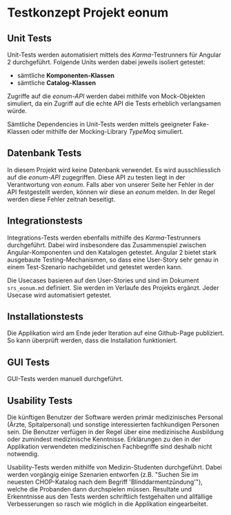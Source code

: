 # Testkonzept Projekt eonum

## Unit Tests

Unit-Tests werden automatisiert mittels des *Karma*-Testrunners für Angular 2 durchgeführt. Folgende Units werden dabei jeweils isoliert getestet:

- sämtliche **Komponenten-Klassen**
- sämtliche **Catalog-Klassen**

Zugriffe auf die *eonum-API* werden dabei mithilfe von Mock-Objekten simuliert, da ein Zugriff auf die echte API die Tests erheblich verlangsamen würde.

Sämtliche Dependencies in Unit-Tests werden mittels geeigneter Fake-Klassen oder mithilfe der Mocking-Library *TypeMoq* simuliert.

## Datenbank Tests

In diesem Projekt wird keine Datenbank verwendet. Es wird ausschliesslich auf die *eonum-API* zugegriffen. Diese API zu testen liegt in der Verantwortung von *eonum*. Falls aber von unserer Seite her Fehler in der API festgestellt werden, können wir diese an *eonum* melden. In der Regel werden diese Fehler zeitnah beseitigt.

## Integrationstests

Integrations-Tests werden ebenfalls mithilfe des *Karma*-Testrunners durchgeführt. Dabei wird insbesondere das Zusammenspiel zwischen Angular-Komponenten und den Katalogen getestet. Angular 2 bietet stark ausgebaute Testing-Mechanismen, so dass eine User-Story sehr genau in einem Test-Szenario nachgebildet und getestet werden kann.

Die Usecases basieren auf den User-Stories und sind im Dokument `srs_eonum.md` definiert. Sie werden im Verlaufe des Projekts ergänzt. Jeder Usecase wird automatisiert getestet.

## Installationstests

Die Applikation wird am Ende jeder Iteration auf eine Github-Page publiziert. So kann überprüft werden, dass die Installation funktioniert.

## GUI Tests

GUI-Tests werden manuell durchgeführt.

## Usability Tests

Die künftigen Benutzer der Software werden primär medizinisches Personal (Ärzte, Spitalpersonal) und sonstige interessierten fachkundigen Personen sein. Die Benutzer verfügen in der Regel über eine medizinische Ausbildung oder zumindest medizinische Kenntnisse. Erklärungen zu den in der Applikation verwendeten medizinischen Fachbegriffe sind deshalb nicht notwendig.

Usability-Tests werden mithilfe von Medizin-Studenten durchgeführt. Dabei werden vorgängig einige Szenarien entworfen (z.B. "Suchen Sie im neuesten CHOP-Katalog nach dem Begriff 'Blinddarmentzündung'"), welche die Probanden dann durchspielen müssen. Resultate und Erkenntnisse aus den Tests werden schriftlich festgehalten und allfällige Verbesserungen so rasch wie möglich in die Applikation eingearbeitet.
